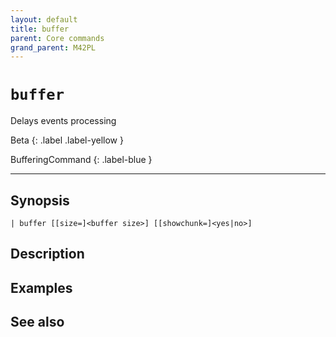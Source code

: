 ```yaml
---
layout: default
title: buffer
parent: Core commands
grand_parent: M42PL
---
```


# `buffer`

Delays events processing

Beta
{: .label .label-yellow }

BufferingCommand
{: .label-blue }

---



## Synopsis

```shell
| buffer [[size=]<buffer size>] [[showchunk=]<yes|no>]
```


## Description

## Examples

## See also

